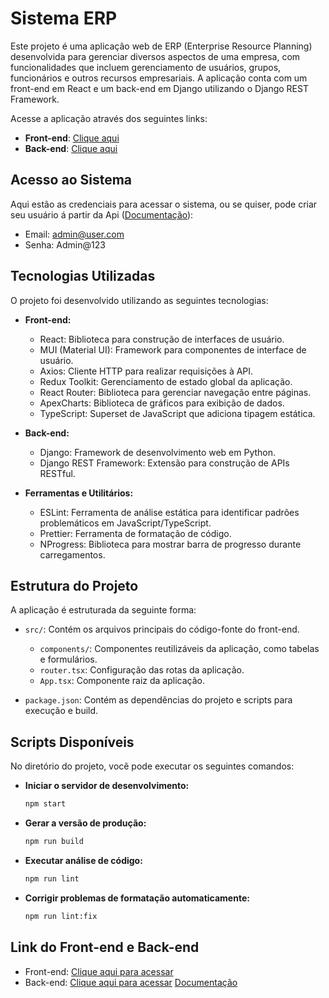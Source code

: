 # Sistema ERP

Este projeto é uma aplicação web de ERP (Enterprise Resource Planning) desenvolvida para gerenciar diversos aspectos de uma empresa, com funcionalidades que incluem gerenciamento de usuários, grupos, funcionários e outros recursos empresariais. A aplicação conta com um front-end em React e um back-end em Django utilizando o Django REST Framework.

Acesse a aplicação através dos seguintes links:
- **Front-end**: [Clique aqui](https://sistema-erp-front-end-9gig.vercel.app/)
- **Back-end**: [Clique aqui](https://sistemaerp-production.up.railway.app/)

## Acesso ao Sistema

Aqui estão as credenciais para acessar o sistema, ou se quiser, pode criar seu usuário á partir da Api ([Documentação](https://github.com/yuri-moraes/sistema_erp)):

  - Email: admin@user.com
  - Senha: Admin@123

## Tecnologias Utilizadas

O projeto foi desenvolvido utilizando as seguintes tecnologias:

- **Front-end:**
  - React: Biblioteca para construção de interfaces de usuário.
  - MUI (Material UI): Framework para componentes de interface de usuário.
  - Axios: Cliente HTTP para realizar requisições à API.
  - Redux Toolkit: Gerenciamento de estado global da aplicação.
  - React Router: Biblioteca para gerenciar navegação entre páginas.
  - ApexCharts: Biblioteca de gráficos para exibição de dados.
  - TypeScript: Superset de JavaScript que adiciona tipagem estática.

- **Back-end:**
  - Django: Framework de desenvolvimento web em Python.
  - Django REST Framework: Extensão para construção de APIs RESTful.

- **Ferramentas e Utilitários:**
  - ESLint: Ferramenta de análise estática para identificar padrões problemáticos em JavaScript/TypeScript.
  - Prettier: Ferramenta de formatação de código.
  - NProgress: Biblioteca para mostrar barra de progresso durante carregamentos.

## Estrutura do Projeto

A aplicação é estruturada da seguinte forma:

- `src/`: Contém os arquivos principais do código-fonte do front-end.
  - `components/`: Componentes reutilizáveis da aplicação, como tabelas e formulários.
  - `router.tsx`: Configuração das rotas da aplicação.
  - `App.tsx`: Componente raiz da aplicação.

- `package.json`: Contém as dependências do projeto e scripts para execução e build.

## Scripts Disponíveis

No diretório do projeto, você pode executar os seguintes comandos:

- **Iniciar o servidor de desenvolvimento:**
  ```bash
  npm start
  ```
- **Gerar a versão de produção:**
  ```bash
  npm run build
  ```
- **Executar análise de código:**
  ```bash
  npm run lint
  ```
- **Corrigir problemas de formatação automaticamente:**
  ```bash
  npm run lint:fix
  ```

## Link do Front-end e Back-end

- Front-end: [Clique aqui para acessar](https://sistema-erp-front-end-9gig.vercel.app/)
- Back-end: [Clique aqui para acessar](https://sistemaerp-production.up.railway.app/) [Documentação](https://github.com/yuri-moraes/sistema_erp)
